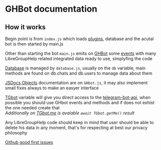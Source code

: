 # GHBot documentation

## How it works

Begin point is from `index.js` which loads [plugins](./plugins.md), database and the acutal bot is then started by main.js

Other than starting the bot `main.js` emits on [GHBot](GHBot.md/#LGHInterface) some [events](events.md) with many LibreGroupHelp related integrated data ready to use, simplyfing the code

[Database](database.md) is managed by `database.js`, usually on the `db` variable, main methods are found on db.chats and db.users to manage data about them

[JSDocs Objects](GHBot.md) documentation are on `GHbot.js`, it may also implement small fixes always to make an easyer interface

[TGbot](https://github.com/yagop/node-telegram-bot-api/blob/master/doc/api.md) variable will give you direct access to the [telegram-bot-api](https://github.com/yagop/node-telegram-bot-api), when possible you should use GHbot events and methods and if does not exhist the one needed create that      
*Additionally on [TGbot.me](https://core.telegram.org/bots/api#getme) is avaiable `await TGbot.getMe()` result*

Any LibreGroupHelp code should keep in mind that user should be able to delete his data in any moment, that's for respecting at best our privacy philosophy

[Github good first issues](https://github.com/Sp3rick/GroupHelp/contribute)